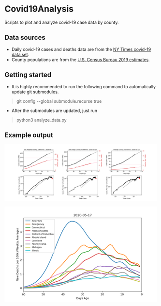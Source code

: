 # Covid19Analysis
Scripts to plot and analyze covid-19 case data by county.

## Data sources
* Daily covid-19 cases and deaths data are from the [NY Times covid-19 data set](https://github.com/nytimes/covid-19-data).
* County populations are from the [U.S. Census Bureau 2019 estimates](https://www.census.gov/data/tables/time-series/demo/popest/2010s-counties-total.html).

## Getting started
* It is highly recommended to run the following command to automatically update git submodules.
> git config --global submodule.recurse true
* After the submodules are updated, just run
> python3 analyze_data.py

## Example output
![Example plots of Los Angeles, San Diego, and Orange counties](figures/example_1.png)

![Example plot of new deaths for the 10 worst states](figures/example_2.png)
